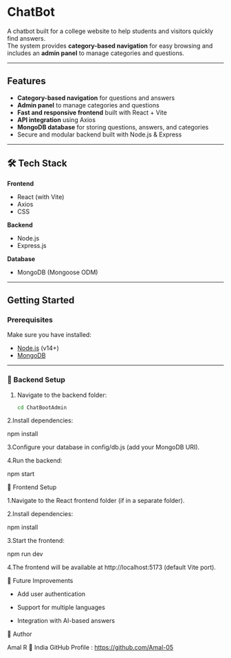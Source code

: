 # ChatBot

A chatbot built for a college website to help students and visitors quickly find answers.  
The system provides **category-based navigation** for easy browsing and includes an **admin panel** to manage categories and questions.  

---

##  Features
-  **Category-based navigation** for questions and answers  
-  **Admin panel** to manage categories and questions  
-  **Fast and responsive frontend** built with React + Vite  
-  **API integration** using Axios  
-  **MongoDB database** for storing questions, answers, and categories  
-  Secure and modular backend built with Node.js & Express  

---

## 🛠 Tech Stack

**Frontend**
- React (with Vite)  
- Axios  
- CSS  

**Backend**
- Node.js  
- Express.js  

**Database**
- MongoDB (Mongoose ODM)  

---

## Getting Started

### Prerequisites
Make sure you have installed:
- [Node.js](https://nodejs.org/) (v14+)  
- [MongoDB](https://www.mongodb.com/try/download/community)  

---

### 🔹 Backend Setup
1. Navigate to the backend folder:
   ```bash
   cd ChatBootAdmin
2.Install dependencies:

npm install


3.Configure your database in config/db.js (add your MongoDB URI).

4.Run the backend:

npm start

🔹 Frontend Setup

1.Navigate to the React frontend folder (if in a separate folder).

2.Install dependencies:

npm install


3.Start the frontend:

npm run dev


4.The frontend will be available at http://localhost:5173  (default Vite port).

📌 Future Improvements

- Add user authentication

- Support for multiple languages

- Integration with AI-based answers

👤 Author

  Amal R
 📍 India
  GitHub Profile : https://github.com/Amal-05

